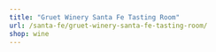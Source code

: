 ```yaml
---
title: "Gruet Winery Santa Fe Tasting Room"
url: /santa-fe/gruet-winery-santa-fe-tasting-room/
shop: wine
---
```

